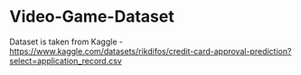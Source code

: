 # Video-Game-Dataset

Dataset is taken from 
Kaggle - https://www.kaggle.com/datasets/rikdifos/credit-card-approval-prediction?select=application_record.csv


